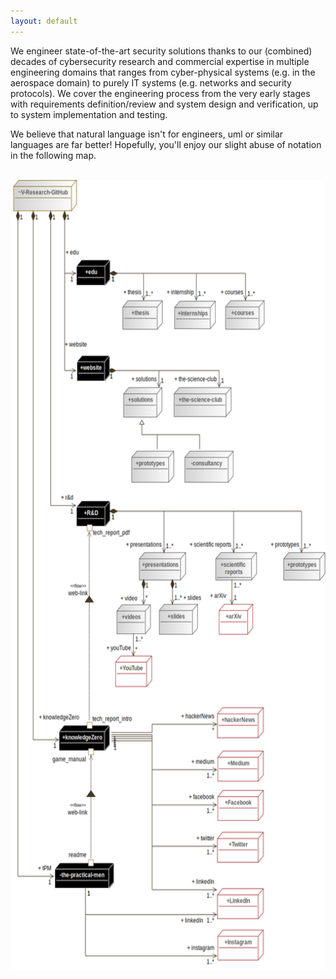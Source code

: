 ```yaml
---
layout: default
---
```


<div class="row">
    <p>
        We engineer state-of-the-art security solutions thanks to our (combined) decades of cybersecurity research and commercial expertise in multiple engineering domains that ranges from cyber-physical systems (e.g. in the aerospace domain) to purely IT systems (e.g. networks and security protocols). We cover the engineering process from the very early stages with requirements definition/review and system design and verification, up to system implementation and testing. 
    </p>
    <p>
        We believe that natural language isn't for engineers, uml or similar languages are far better! Hopefully, you'll enjoy our slight abuse of notation in the following map.
    </p>
</div>

<br>

<div class="text-center">
    <img alt="A deployment diagram of the infrastructure of V-Research" src="images/infrastructure_deploymentDiagram.png" usemap="#dcb809e7-bbd3-4dd1-b082-8afaec084fd1" width="600.0" height="1265.4986522911051">
    <map name="dcb809e7-bbd3-4dd1-b082-8afaec084fd1">
        <area alt="V-Research-GitHub" coords="5,0,126,49" href="https://github.com/v-research" name="dcb809e7-bbd3-4dd1-b082-8afaec084fd1" shape="rect">
        <area alt="Medium" coords="394,892,482,941" href="https://knowledgezero.medium.com/" name="dcb809e7-bbd3-4dd1-b082-8afaec084fd1" shape="rect">
        <area alt="Facebook" coords="394,954,482,1002" href="https://www.facebook.com/vresearch.it" name="dcb809e7-bbd3-4dd1-b082-8afaec084fd1" shape="rect">
        <area alt="Twitter" coords="393,1019,482,1068" href="https://twitter.com/marcorocchetto" name="dcb809e7-bbd3-4dd1-b082-8afaec084fd1" shape="rect">
        <area alt="Instagram" coords="394,1172,482,1221" href="https://www.instagram.com/vresearch_it/" name="dcb809e7-bbd3-4dd1-b082-8afaec084fd1" shape="rect">
        <area alt="tech_report_pdf " coords="156,544,228,559" name="dcb809e7-bbd3-4dd1-b082-8afaec084fd1" shape="rect">
        <area alt="tech_report_pdf " coords="145,538,156,549" name="dcb809e7-bbd3-4dd1-b082-8afaec084fd1" shape="rect">
        <area alt="R&amp;D" coords="125,501,190,542" href="https://github.com/v-research/cybersecurity" name="dcb809e7-bbd3-4dd1-b082-8afaec084fd1" shape="rect">
        <area alt="tech_report_intro" coords="156,835,231,850" name="dcb809e7-bbd3-4dd1-b082-8afaec084fd1" shape="rect">
        <area alt="tech_report_intro" coords="145,847,156,857" name="dcb809e7-bbd3-4dd1-b082-8afaec084fd1" shape="rect">
        <area alt="game_manual" coords="80,898,143,913" name="dcb809e7-bbd3-4dd1-b082-8afaec084fd1" shape="rect">
        <area alt="game_manual" coords="147,888,158,899" name="dcb809e7-bbd3-4dd1-b082-8afaec084fd1" shape="rect">
        <area alt="knowledgeZero" coords="92,852,190,893" href="https://www.knowledgezero.com/" name="dcb809e7-bbd3-4dd1-b082-8afaec084fd1" shape="rect">
        <area alt="readme" coords="110,1047,144,1063" name="dcb809e7-bbd3-4dd1-b082-8afaec084fd1" shape="rect">
        <area alt="readme" coords="147,1062,158,1073" name="dcb809e7-bbd3-4dd1-b082-8afaec084fd1" shape="rect">
        <area alt="the-practical-men" coords="84,1067,198,1108" name="dcb809e7-bbd3-4dd1-b082-8afaec084fd1" shape="rect">
        <area alt="website" coords="126,274,190,315" name="dcb809e7-bbd3-4dd1-b082-8afaec084fd1" shape="rect">
        <area alt="LinkedIn" coords="393,1107,482,1156" href="https://www.linkedin.com/company/v-researchit/" name="dcb809e7-bbd3-4dd1-b082-8afaec084fd1" shape="rect">
        <area alt="hackerNews" coords="393,824,482,873" href="https://news.ycombinator.com/" name="dcb809e7-bbd3-4dd1-b082-8afaec084fd1" shape="rect">
        <area alt="arXiv" coords="397,663,462,711" href="https://arxiv.org/" name="dcb809e7-bbd3-4dd1-b082-8afaec084fd1" shape="rect">
        <area alt="edu" coords="125,124,190,165" href="https://edu.v-research.it" name="dcb809e7-bbd3-4dd1-b082-8afaec084fd1" shape="rect">
        <area alt="prototypes" coords="519,582,600,626" name="dcb809e7-bbd3-4dd1-b082-8afaec084fd1" shape="rect">
        <area alt="scientific reports" coords="390,582,469,626" name="dcb809e7-bbd3-4dd1-b082-8afaec084fd1" shape="rect">
        <area alt="presentations" coords="245,582,334,626" href="https://github.com/v-research/cybersecurity/tree/master/presentations" name="dcb809e7-bbd3-4dd1-b082-8afaec084fd1" shape="rect">
        <area alt="slides" coords="283,663,357,711" name="dcb809e7-bbd3-4dd1-b082-8afaec084fd1" shape="rect">
        <area alt="videos" coords="202,663,267,710" name="dcb809e7-bbd3-4dd1-b082-8afaec084fd1" shape="rect">
        <area alt="YouTube" coords="199,743,270,793" name="dcb809e7-bbd3-4dd1-b082-8afaec084fd1" shape="rect">
        <area alt="solutions" coords="215,324,289,371" href="https://v-research.it/solutions.html" name="dcb809e7-bbd3-4dd1-b082-8afaec084fd1" shape="rect">
        <area alt="consultancy" coords="331,423,425,473" name="dcb809e7-bbd3-4dd1-b082-8afaec084fd1" shape="rect">
        <area alt="prototypes" coords="230,423,312,473" href="https://github.com/v-research/cybersecurity/tree/master/prototypes" name="dcb809e7-bbd3-4dd1-b082-8afaec084fd1" shape="rect">
        <area alt="the-science-club" coords="311,324,421,371" href="https://v-research.it/team.html" name="dcb809e7-bbd3-4dd1-b082-8afaec084fd1" shape="rect">
        <area alt="courses" coords="409,188,484,234" name="dcb809e7-bbd3-4dd1-b082-8afaec084fd1" shape="rect">
        <area alt="thesis" coords="213,188,290,234" name="dcb809e7-bbd3-4dd1-b082-8afaec084fd1" shape="rect">
        <area alt="internships" coords="312,189,391,233" name="dcb809e7-bbd3-4dd1-b082-8afaec084fd1" shape="rect">
    </map>
</div>